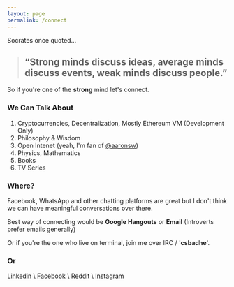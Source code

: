 ```yaml
---
layout: page
permalink: /connect
---
```


Socrates once  quoted...

>## “Strong minds discuss ideas, average minds discuss events, weak minds discuss people.” 

So if you're one of the **strong** mind let's connect.

### We Can Talk About

1. Cryptocurrencies, Decentralization, Mostly Ethereum VM (Development Only)
2. Philosophy & Wisdom
3. Open Intenet (yeah, I'm fan of [@aaronsw](https://en.wikipedia.org/wiki/Aaron_Swartz))
4. Physics, Mathematics
5. Books
6. TV Series 

### Where?

Facebook, WhatsApp and other chatting platforms are great but I don't think we can have meaningful conversations over there.

Best way of connecting would be **Google Hangouts** or **Email** (Introverts prefer emails generally)

Or if you're the one who live on terminal, join me over IRC / '**csbadhe**'.

### Or

[Linkedin](https://linkedin.com/in/csbadhe) \\ [Facebook](https://facebook.com/badheism) \\ [Reddit](https://www.reddit.com/user/csbadhe08) \\ [Instagram](https://instagram.com/badheism)

